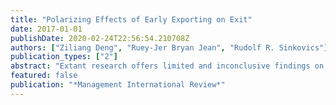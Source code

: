 ```yaml
---
title: "Polarizing Effects of Early Exporting on Exit"
date: 2017-01-01
publishDate: 2020-02-24T22:56:54.210708Z
authors: ["Ziliang Deng", "Ruey-Jer Bryan Jean", "Rudolf R. Sinkovics"]
publication_types: ["2"]
abstract: "Extant research offers limited and inconclusive findings on the effects of early exporting by new ventures. This longitudinal study examines such effects, taking into consideration the roles of competition and adaptation in international venturing and exiting. The findings alert us to the potentially negative impact of early exporting on exit. Despite the deterrent effect of exporter competition, those new ventures that engage in early international venturing are impelled to keep strategically alert and expedite their learning process, therefore prospering in the highly competitive environment. By attracting foreign investors, new ventures will be able to start exporting early, and endorsed by the knowledge advantages associated with foreign partners the rapid entrants have better continuation chances. At the same time, early exporting in a relatively less competitive environment or without foreign ownership will lead to higher exit likelihood. By highlighting the polarizing effects of early exporting in the life cycle of new ventures, this study reconciles the difference between the process model and theories on international entrepreneurship to some extent."
featured: false
publication: "*Management International Review*"
---
```


